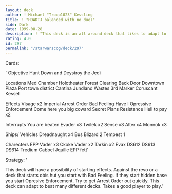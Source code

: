 ```yaml
---
layout: deck
author: ! Michael "Troop1023" Kessling
title: ! "HDADTJ balanced with no duel"
side: Dark
date: 1999-08-28
description: ! "This deck is an all around deck that likes to adapt to what the opponent is doing."
rating: 4.0
id: 297
permalink: "/starwarsccg/deck/297"
---
```

Cards: 

'
Objective
Hunt Down and Deystroy the Jedi

Locations
Med Chamber
Holotheater
Forest Clearing
Back Door
Downtown Plaza
Port town district
Cantina
Jundland Wastes
3rd Marker
Coruscant
Kessel

Effects 
Visage x2
Imperial Arrest Order
Bad Feeling Have I
Opressive Enforcement
Come here you big coward
Secret Plans
Resistance
Hell to pay x2

Interrupts
You are beaten
Evader x3
Twilek x2
Sense x3
Alter x4
Monnok x3

Ships/ Vehicles 
Dreadnaught x4
Bus
Blizard 2
Tempest 1



Charecters 
EPP Vader x3
Ckoke Vader x2
Tarkin x2
Evax
DS612
DS613
DS614
Tredium
Cabbel
Jquille
EPP fett'

Strategy: '

This deck will have a possibility of starting effects. Against the revo or a deck that starts obis hut you start with Bad Feeling. If they start hidden base you start Opresive Enforcement. Try to get Arrest Order out quickly. This deck can adapt to beat many different decks. Takes a good player to play.'
